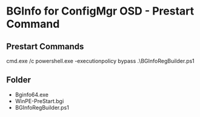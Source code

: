 # BGInfo for ConfigMgr OSD - Prestart Command

## Prestart Commands
cmd.exe /c powershell.exe -executionpolicy bypass .\BGInfoRegBuilder.ps1

## Folder
- Bginfo64.exe
- WinPE-PreStart.bgi
- BGInfoRegBuilder.ps1

